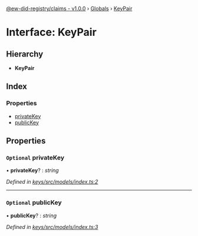 [@ew-did-registry/claims - v1.0.0](../README.md) › [Globals](../globals.md) › [KeyPair](keypair.md)

# Interface: KeyPair

## Hierarchy

* **KeyPair**

## Index

### Properties

* [privateKey](keypair.md#optional-privatekey)
* [publicKey](keypair.md#optional-publickey)

## Properties

### `Optional` privateKey

• **privateKey**? : *string*

*Defined in [keys/src/models/index.ts:2](https://github.com/energywebfoundation/ew-did-registry/blob/ff7b2ca/packages/keys/src/models/index.ts#L2)*

___

### `Optional` publicKey

• **publicKey**? : *string*

*Defined in [keys/src/models/index.ts:3](https://github.com/energywebfoundation/ew-did-registry/blob/ff7b2ca/packages/keys/src/models/index.ts#L3)*
